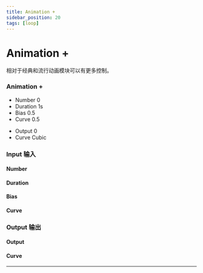 ```yaml
---
title: Animation +
sidebar_position: 20
tags: [loop]
---
```


# Animation +

相对于经典和流行动画模块可以有更多控制。

<div className="patch-container">
    <div className="patch processor">
        <h3>Animation +</h3>
        <ul className="inputs">
            <li>Number <span>0</span></li>
            <li>Duration <span>1s</span></li>
            <li>Bias <span>0.5</span></li>
            <li>Curve <span>0.5</span></li>
        </ul>
        <ul className="outputs">
            <li>Output <span>0</span></li>
            <li>Curve <span>Cubic</span></li>
        </ul>
    </div>
</div>

<div className="port-descriptions">
<div className="inputs">

### Input 输入

#### Number

#### Duration

#### Bias

#### Curve


</div>
<div className="outputs">

### Output 输出

#### Output

#### Curve


</div>
</div>



------
